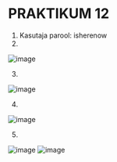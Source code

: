 # PRAKTIKUM 12

1) Kasutaja parool: isherenow
2)
![image](https://github.com/alexandravoit/ANDMETURVE-2024/assets/145194484/26a359d5-6d97-497b-94c8-cdcf56332f68)

3)  
![image](https://github.com/alexandravoit/ANDMETURVE-2024/assets/145194484/f880be48-83a0-4dae-8921-d927410abbc2)

4)
![image](https://github.com/alexandravoit/ANDMETURVE-2024/assets/145194484/0e05f02f-b8f0-4eb2-aa74-ad7499c8dc98)

5)
![image](https://github.com/alexandravoit/ANDMETURVE-2024/assets/145194484/d502eb11-a525-41ea-bff7-8cb2e984c897)
![image](https://github.com/alexandravoit/ANDMETURVE-2024/assets/145194484/ae5d8636-59f1-4041-8686-53b6ad31341a)
